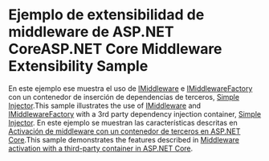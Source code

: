 # <a name="aspnet-core-middleware-extensibility-sample"></a><span data-ttu-id="dab36-101">Ejemplo de extensibilidad de middleware de ASP.NET Core</span><span class="sxs-lookup"><span data-stu-id="dab36-101">ASP.NET Core Middleware Extensibility Sample</span></span>

<span data-ttu-id="dab36-102">En este ejemplo ese muestra el uso de [IMiddleware](https://docs.microsoft.com/dotnet/api/microsoft.aspnetcore.http.imiddleware) e [IMiddlewareFactory](https://docs.microsoft.com/dotnet/api/microsoft.aspnetcore.http.imiddlewarefactory) con un contenedor de inserción de dependencias de terceros, [Simple Injector](https://simpleinjector.org).</span><span class="sxs-lookup"><span data-stu-id="dab36-102">This sample illustrates the use of [IMiddleware](https://docs.microsoft.com/dotnet/api/microsoft.aspnetcore.http.imiddleware) and [IMiddlewareFactory](https://docs.microsoft.com/dotnet/api/microsoft.aspnetcore.http.imiddlewarefactory) with a 3rd party dependency injection container, [Simple Injector](https://simpleinjector.org).</span></span> <span data-ttu-id="dab36-103">En este ejemplo se muestran las características descritas en [Activación de middleware con un contenedor de terceros en ASP.NET Core](https://docs.microsoft.com/aspnet/core/fundamentals/middleware/extensibility-third-party-container).</span><span class="sxs-lookup"><span data-stu-id="dab36-103">This sample demonstrates the features described in [Middleware activation with a third-party container in ASP.NET Core](https://docs.microsoft.com/aspnet/core/fundamentals/middleware/extensibility-third-party-container).</span></span>
